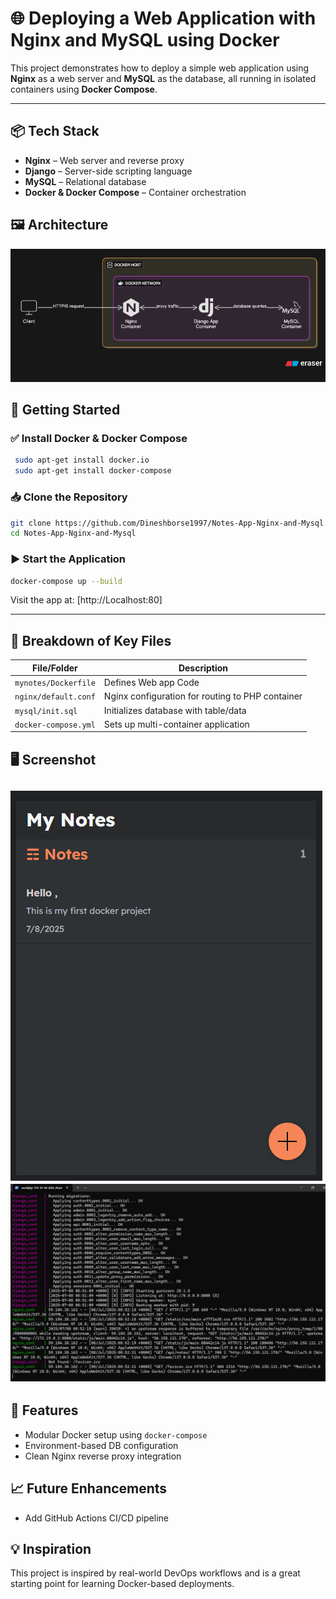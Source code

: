 # 🌐 Deploying a Web Application with Nginx and MySQL using Docker

This project demonstrates how to deploy a simple web application using **Nginx** as a web server and **MySQL** as the database, all running in isolated containers using **Docker Compose**.

---

## 📦 Tech Stack

- **Nginx** – Web server and reverse proxy
- **Django** – Server-side scripting language
- **MySQL** – Relational database
- **Docker & Docker Compose** – Container orchestration

## 🖼️ Architecture

![Image Alt](https://github.com/Dineshborse1997/Notes-App-Nginx-and-Mysql/blob/main/Screenshots/diagram-export-7-8-2025-2_56_23-PM.png?raw=true)

## 🚀 Getting Started

### ✅ Install Docker & Docker Compose
```bash
 sudo apt-get install docker.io
 sudo apt-get install docker-compose 
```
### 📥 Clone the Repository

```bash
git clone https://github.com/Dineshborse1997/Notes-App-Nginx-and-Mysql.git
cd Notes-App-Nginx-and-Mysql
```
### ▶️ Start the Application

```bash
docker-compose up --build
```

Visit the app at: [http://Localhost:80]

---

## 📂 Breakdown of Key Files

| File/Folder         | Description                                      |
|---------------------|--------------------------------------------------|
| `mynotes/Dockerfile`| Defines Web app Code                             |
| `nginx/default.conf`| Nginx configuration for routing to PHP container |
| `mysql/init.sql`    | Initializes database with table/data             |
| `docker-compose.yml`| Sets up multi-container application              |

## 🖥️ Screenshot

![Image Alt](https://github.com/Dineshborse1997/Notes-App-Nginx-and-Mysql/blob/main/Screenshots/Screenshot%202025-07-08%20142633.png?raw=true)
![Image Alt](https://github.com/Dineshborse1997/Notes-App-Nginx-and-Mysql/blob/main/Screenshots/Screenshot%202025-07-08%20142319.png?raw=true)
---

## 🎯 Features

- Modular Docker setup using `docker-compose`
- Environment-based DB configuration
- Clean Nginx reverse proxy integration

## 📈 Future Enhancements

- Add GitHub Actions CI/CD pipeline
## 💡 Inspiration

This project is inspired by real-world DevOps workflows and is a great starting point for learning Docker-based deployments.
